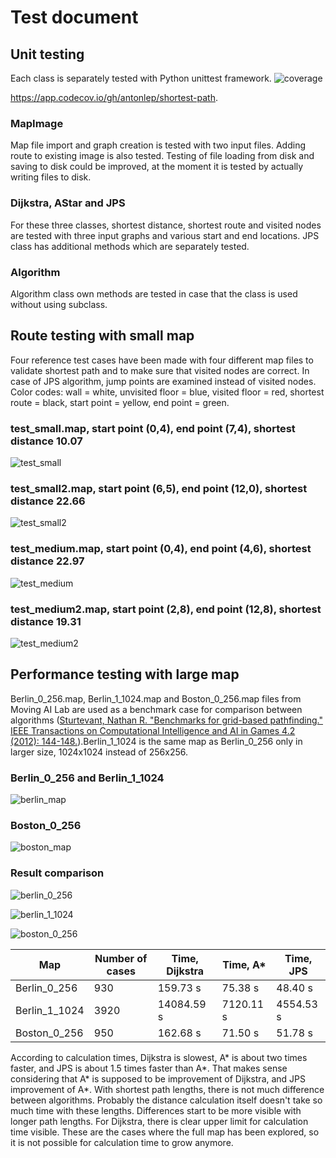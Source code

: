 # Test document
## Unit testing
Each class is separately tested with Python unittest framework.
![coverage](https://user-images.githubusercontent.com/76871257/164908658-851ff4bb-d1b6-415e-b946-221e60697192.PNG)

https://app.codecov.io/gh/antonlep/shortest-path.

### MapImage
Map file import and graph creation is tested with two input files. Adding route to existing image is also tested. Testing of file loading from disk and saving to disk could be improved, at the moment it is tested by actually writing files to disk.
### Dijkstra, AStar and JPS
For these three classes, shortest distance, shortest route and visited nodes are tested with three input graphs and various start and end locations. JPS class has additional methods which are separately tested.
### Algorithm
Algorithm class own methods are tested in case that the class is used without using subclass. 
## Route testing with small map
Four reference test cases have been made with four different map files to validate shortest path and to make sure that visited nodes are correct. In case of JPS algorithm, jump points are examined instead of visited nodes. Color codes: wall = white, unvisited floor = blue, visited floor = red, shortest route = black, start point = yellow, end point = green. 

### test_small.map, start point (0,4), end point (7,4), shortest distance 10.07
![test_small](https://user-images.githubusercontent.com/76871257/162573767-1d47e352-cf83-48e9-a351-9cc543c1722c.PNG)

### test_small2.map, start point (6,5), end point (12,0), shortest distance 22.66
![test_small2](https://user-images.githubusercontent.com/76871257/162574266-80eb12e6-d8fa-431c-a9ca-20d774010c88.PNG)

### test_medium.map, start point (0,4), end point (4,6), shortest distance 22.97
![test_medium](https://user-images.githubusercontent.com/76871257/162574419-60110c6c-01d7-4f28-944d-797c7e304de3.PNG)

### test_medium2.map, start point (2,8), end point (12,8), shortest distance 19.31
![test_medium2](https://user-images.githubusercontent.com/76871257/162574528-b1e8a97e-1e3a-4f07-8cd8-4370ed155bb3.PNG)

## Performance testing with large map
Berlin_0_256.map, Berlin_1_1024.map and Boston_0_256.map files from Moving AI Lab are used as a benchmark case for comparison between algorithms ([Sturtevant, Nathan R. "Benchmarks for grid-based pathfinding." IEEE Transactions on Computational Intelligence and AI in Games 4.2 (2012): 144-148.](https://www.cs.du.edu/~sturtevant/papers/benchmarks.pdf)).Berlin_1_1024 is the same map as Berlin_0_256 only in larger size, 1024x1024 instead of 256x256.

### Berlin_0_256 and Berlin_1_1024
![berlin_map](https://user-images.githubusercontent.com/76871257/166102499-1a2217e5-0ea6-461c-b16d-f7ffbe450560.PNG)

### Boston_0_256
![boston_map](https://user-images.githubusercontent.com/76871257/166102501-2f905345-f6d5-4fce-807b-f0354d0b77f6.PNG)

### Result comparison
![berlin_0_256](https://user-images.githubusercontent.com/76871257/164909280-3e03fe10-eda4-4a6b-befe-e94341b60533.PNG)

![berlin_1_1024](https://user-images.githubusercontent.com/76871257/164909284-07dc1702-0f8d-40d9-a6b8-9c6c88a96ea8.PNG)

![boston_0_256](https://user-images.githubusercontent.com/76871257/166102351-a5743eea-6f34-4924-95ff-4fc09a555c50.PNG)


| Map           | Number of cases | Time, Dijkstra | Time, A*  | Time, JPS |
| ------------- | --------------- | -------------- | --------- | --------- |
|  Berlin_0_256 |            930  |       159.73 s |   75.38 s |   48.40 s |           
| Berlin_1_1024 |           3920  |     14084.59 s | 7120.11 s | 4554.53 s |
|  Boston_0_256 |            950  |       162.68 s |   71.50 s |   51.78 s |

According to calculation times, Dijkstra is slowest, A* is about two times faster, and JPS is about 1.5 times faster than A*. That makes sense considering that A* is supposed to be improvement of Dijkstra, and JPS improvement of A*. With shortest path lengths, there is not much difference between algorithms. Probably the distance calculation itself doesn't take so much time with these lengths. Differences start to be more visible with longer path lengths. For Dijkstra, there is clear upper limit for calculation time visible. These are the cases where the full map has been explored, so it is not possible for calculation time to grow anymore.
